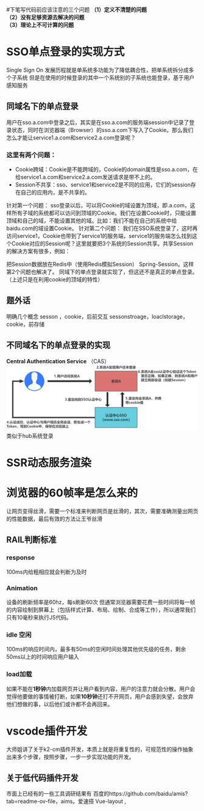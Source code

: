 #下笔写代码前应该注意的三个问题
**（1）定义不清楚的问题**  
**（2）没有足够资源去解决的问题**  
**（3）理论上不可计算的问题**


# SSO单点登录的实现方式
Single Sign On
发展历程就是单系统多功能为了降低耦合性，把单系统拆分成多个子系统
但是在使用的时候登录的其中一个系统别的子系统也能登录，基于用户感知服务
## 同域名下的单点登录
用户在sso.a.com中登录之后，其实是在sso.a.com的服务端session中记录了登录状态，同时在浏览器端（Browser）的sso.a.com下写入了Cookie。那么我们怎么才能让service1.a.com和service2.a.com登录呢？
### 这里有两个问题：
* Cookie跨域：Cookie是不能跨域的，Cookie的domain属性是sso.a.com，在给service1.a.com和service2.a.com发送请求是带不上的。
* Session不共享：sso、service1和service2是不同的应用，它们的session存在自己的应用内，是不共享的。

针对第一个问题：
sso登录以后，可以将Cookie的域设置为顶域，即.a.com，这样所有子域的系统都可以访问到顶域的Cookie。我们在设置Cookie时，只能设置顶域和自己的域，不能设置其他的域。比如：我们不能在自己的系统中给baidu.com的域设置Cookie。
针对第二个问题：
我们在SSO系统登录了，这时再访问service1，Cookie也带到了service1的服务端，service1的服务端怎么找到这个Cookie对应的Session呢？这里就要把3个系统的Session共享。共享Session的解决方案有很多，例如：

把Session数据放在Redis中（使用Redis模拟Session）
Spring-Session。这样第2个问题也解决了。
同域下的单点登录就实现了，但这还不是真正的单点登录。（上述只是在利用cookie的顶域的特性）
## 题外话
明确几个概念
sesson ，cookie，后前交互
sessonstroage，loaclstorage，cookie，前存储

## 不同域名下的单点登录的实现
**Central Authentication Service**     （CAS）
![](Pasted%20image%2020240722140838.png)
类似于hub系统登录



# SSR动态服务渲染






# 浏览器的60帧率是怎么来的
让网页变得丝滑，需要一个标准来判断网页是丝滑的，其次，需要准确测量出网页的性能数据，最后有效的方法让王爷丝滑

## RAIL判断标准
### response
100ms内给粗相应就会判断为及时
### Animation
设备的刷新频率是60hz，每s刷新60次
但通常浏览器需要花费一些时间将每一帧的内容绘制到屏幕上（包括样式计算、布局、绘制、合成等工作），所以通常我们只有10毫秒来执行JS代码。

### idle 空闲
100ms的响应时间内，最多有50ms的空闲时间处理其他优先级的任务，剩余50ms以上的时间响应用户输入

### load加载
如果不能在**1秒钟**内加载网页并让用户看到内容，用户的注意力就会分散。用户会觉得他要做的事情被打断，如果**10秒钟**还打不开网页，用户会感到失望，会放弃他们想做的事，以后他们或许都不会再回来。


# vscode插件开发

大师姐讲了关于k2-cm插件开发，本质上就是将重复性的，可规范性的操作抽象出来多个步骤，按照步骤，一步一步实现功能的开发。


## 关于低代码插件开发
市面上已经有的一些工具调研结果有
百度的https://github.com/baidu/amis?tab=readme-ov-file，aims。爱速搭
Vue-layout , 
